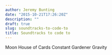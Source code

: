 ```yaml
---
author: Jeremy Bunting
date: "2015-10-21T17:26:20Z"
description: ""
draft: true
slug: soundtracks-to-code-to
title: Soundtracks to code to
---
```


Moon
House of Cards
Constant Gardener
Gravity

